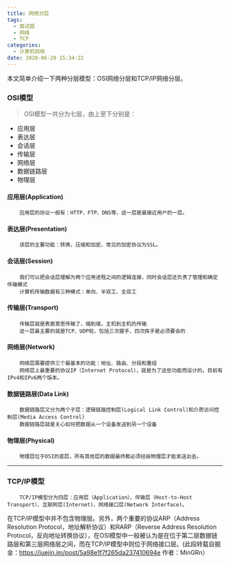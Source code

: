 ```yaml
---
title: 网络分层
tags:
  - 面试题
  - 网络
  - TCP
categories:
  - 计算机网络
date: 2020-06-20 15:34:22
---
```


本文简单介绍一下两种分层模型：OSI网络分层和TCP/IP网络分层。

### OSI模型
> OSI模型一共分为七层，由上至下分别是：
+ 应用层
+ 表达层
+ 会话层
+ 传输层
+ 网络层
+ 数据链路层
+ 物理层
<!--more-->

#### 应用层(Application)
        应用层的协议一般有：HTTP、FTP、DNS等，这一层是最接近用户的一层。

#### 表达层(Presentation)
        该层的主要功能：转换，压缩和加密，常见的加密协议为SSL。

#### 会话层(Session)
        我们可以把会话层理解为两个应用进程之间的逻辑连接，同时会话层还负责了管理和确定传输模式
        计算机传输数据有三种模式：单向、半双工、全双工

#### 传输层(Transport)
        传输层就是表面意思传输了，端到端，主机到主机的传输
        这一层最主要的就是TCP、UDP啦，包括三次握手、四次挥手是必须要会的

#### 网络层(Network)
        网络层需要提供三个最基本的功能：地址、路由、分段和重组
        网络层上最重要的协议IP（Internet Protocol），就是为了这些功能而设计的。目前有IPv4和IPv6两个版本。

#### 数据链路层(Data Link)
        数据链路层又分为两个子层：逻辑链路控制层(Logical Link Control)和介质访问控制层(Media Access Control)
        数据链路层就是关心如何把数据从一个设备发送到另一个设备

#### 物理层(Physical)
        物理层位于OSI的底层，所有其他层的数据最终都必须经由物理层才能发送出去。

-------------

### TCP/IP模型
        TCP/IP模型分为四层：应用层（Application）、传输层（Host-to-Host Transport）、互联网层(Internet)、网络接口层(Network Interface)。

在TCP/IP模型中并不包含物理层。另外，两个重要的协议ARP（Address Resolution Protocol，地址解析协议）和RARP（Reverse Address Resolution Protocol，反向地址转换协议），在OSI模型中一般被认为是在位于第二层数据链路层和第三层网络层之间，而在TCP/IP模型中则位于网络接口层。(此段转载自掘金：https://juejin.im/post/5a98e1f7f265da237410694e 作者：MinGRn）
